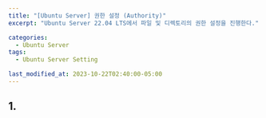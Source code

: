 ```yaml
---
title: "[Ubuntu Server] 권한 설정 (Authority)"
excerpt: "Ubuntu Server 22.04 LTS에서 파일 및 디렉토리의 권한 설정을 진행한다."

categories:
  - Ubuntu Server
tags:
  - Ubuntu Server Setting

last_modified_at: 2023-10-22T02:40:00-05:00
---
```


## 1.

```

```

